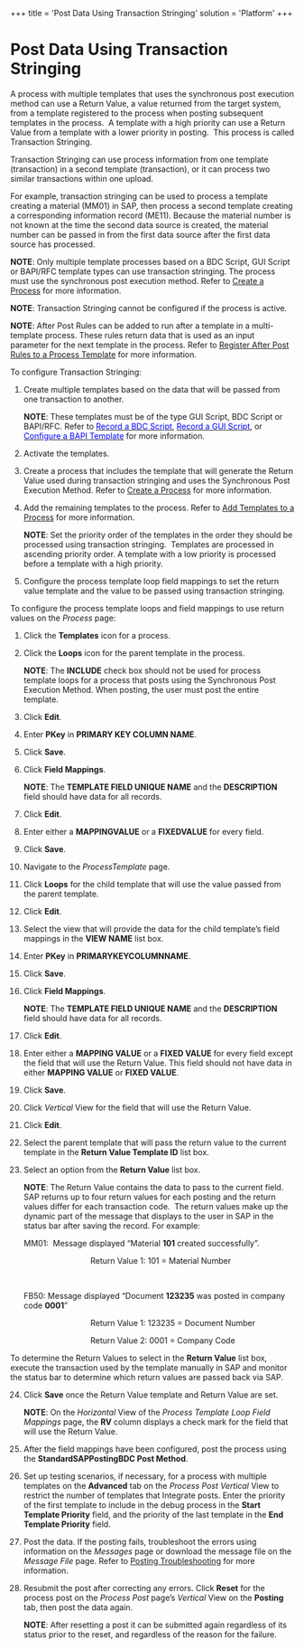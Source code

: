 +++
title = 'Post Data Using Transaction Stringing'
solution = 'Platform'
+++

# Post Data Using Transaction Stringing

A process with multiple templates that uses the synchronous post
execution method can use a Return Value, a value returned from the
target system, from a template registered to the process when posting
subsequent templates in the process.  A template with a high priority
can use a Return Value from a template with a lower priority in
posting.  This process is called Transaction Stringing. 

Transaction Stringing can use process information from one template
(transaction) in a second template (transaction), or it can process two
similar transactions within one upload.

For example, transaction stringing can be used to process a template
creating a material (MM01) in SAP, then process a second template
creating a corresponding information record (ME11). Because the material
number is not known at the time the second data source is created, the
material number can be passed in from the first data source after the
first data source has processed. 

**NOTE**: Only multiple template processes based on a BDC Script, GUI
Script or BAPI/RFC template types can use transaction stringing. The
process must use the synchronous post execution method. Refer to [Create
a Process](Create_a_Process.htm) for more information.

**NOTE**: Transaction Stringing cannot be configured if the process is
active.

<span style="font-weight: bold;">NOTE</span>: After Post Rules can be
added to run after a template in a multi-template process. These rules
return data that is used as an input parameter for the next template in
the process. Refer to [Register After Post Rules to a Process
Template](Register_After_Post_Rules_to_a_Process_Template_Overview.htm)
for more information.

To configure Transaction Stringing:

1.  Create multiple templates based on the data that will be passed from
    one transaction to another.
    
    **NOTE**: These templates must be of the type GUI Script, BDC Script
    or BAPI/RFC. Refer to
    [*<span style="color: #0000ff;font-style: normal;">Record a BDC
    Script</span>*](Record_a_BDC_Script.htm),
    [*<span style="color: #0000ff;font-style: normal;">Record a GUI
    Script</span>*](Record_a_GUI_Script.htm), or
    [*<span style="color: #0000ff;font-style: normal;">Configure a BAPI
    Template</span>*](Configure_a_BAPI_Template.htm) for more
    information.

2.  Activate the templates.

3.  Create a process that includes the template that will generate the
    Return Value used during transaction stringing and uses the
    Synchronous Post Execution Method. Refer to [Create a
    Process](Create_a_Process.htm) for more information.

4.  Add the remaining templates to the process. Refer to
    *<span style="color: #0000ff;font-style: normal;">[Add Templates to
    a Process](Add_Templates_to_a_Process.htm)</span>* for more
    information.
    
    **NOTE**: Set the priority order of the templates in the order they
    should be processed using transaction stringing.  Templates are
    processed in ascending priority order. A template with a low
    priority is processed before a template with a high priority.

5.  Configure the process template loop field mappings to set the return
    value template and the value to be passed using transaction
    stringing.

To configure the process template loops and field mappings to use return
values on the *Process* page:

1.  Click the **Templates** icon for a process.

2.  Click the **Loops** icon for the parent template in the process.
    
    **NOTE**: The **INCLUDE** check box should not be used for process
    template loops for a process that posts using the Synchronous Post
    Execution Method. When posting, the user must post the entire
    template.

3.  Click **Edit**.

4.  Enter **PKey** in **PRIMARY KEY COLUMN NAME**.

5.  Click **Save**.

6.  Click **Field Mappings**.
    
    **NOTE**: The **TEMPLATE FIELD UNIQUE NAME** and the **DESCRIPTION**
    field should have data for all records.

7.  Click **Edit**.

8.  Enter either a **MAPPINGVALUE** or a **FIXEDVALUE** for every field.

9.  Click **Save**.

10. Navigate to the *ProcessTemplate* page.

11. Click **Loops** for the child template that will use the value
    passed from the parent template.

12. Click **Edit**.

13. Select the view that will provide the data for the child template’s
    field mappings in the **VIEW NAME** list box. 

14. Enter **PKey** in **PRIMARYKEYCOLUMNNAME**.

15. Click **Save**.

16. Click **Field Mappings**.
    
    **NOTE**: The **TEMPLATE FIELD UNIQUE NAME** and the **DESCRIPTION**
    field should have data for all records.

17. Click **Edit**.

18. Enter either a **MAPPING VALUE** or a **FIXED VALUE** for every
    field except the field that will use the Return Value. This field
    should not have data in either **MAPPING VALUE** or **FIXED VALUE**.

19. Click **Save**.

20. Click *Vertical* View for the field that will use the Return Value.

21. Click **Edit**.

22. Select the parent template that will pass the return value to the
    current template in the **Return Value Template ID** list box.

23. Select an option from the **Return Value** list box.
    
    **NOTE**: The Return Value contains the data to pass to the current
    field. SAP returns up to four return values for each posting and the
    return values differ for each transaction code.  The return values
    make up the dynamic part of the message that displays to the user in
    SAP in the status bar after saving the record. For example:  
    
    MM01:  Message displayed “Material **101** created successfully”.
    
                                  Return Value 1: 101 = Material Number
    
     
    
    FB50: Message displayed “Document **123235** was posted in company
    code **0001**”
    
                                  Return Value 1: 123235 = Document
    Number
    
                                  Return Value 2: 0001 = Company Code

To determine the Return Values to select in the **Return Value** list
box, execute the transaction used by the template manually in SAP and
monitor the status bar to determine which return values are passed back
via SAP.

24. Click **Save** once the Return Value template and Return Value are
    set.
    
    **NOTE**: On the *Horizontal* View of the *Process Template Loop
    Field Mappings* page, the **RV** column displays a check mark for
    the field that will use the Return Value.

25. After the field mappings have been configured, post the process
    using the **StandardSAPPostingBDC Post Method**.

26. Set up testing scenarios, if necessary, for a process with multiple
    templates on the **Advanced** tab on the *Process Post Vertical*
    View to restrict the number of templates that Integrate posts. Enter
    the priority of the first template to include in the debug process
    in the **Start Template Priority** field, and the priority of the
    last template in the **End Template Priority** field.

27. Post the data. If the posting fails, troubleshoot the errors using
    information on the *Messages* page or download the message file on
    the *Message File* page. Refer to [Posting
    Troubleshooting](Posting_Troubleshooting.htm) for more information.

28. Resubmit the post after correcting any errors. Click **Reset** for
    the process post on the *Process Post* page’s *Vertical* View on the
    **Posting** tab, then post the data again.
    
    **NOTE**: After resetting a post it can be submitted again
    regardless of its status prior to the reset, and regardless of the
    reason for the failure.
